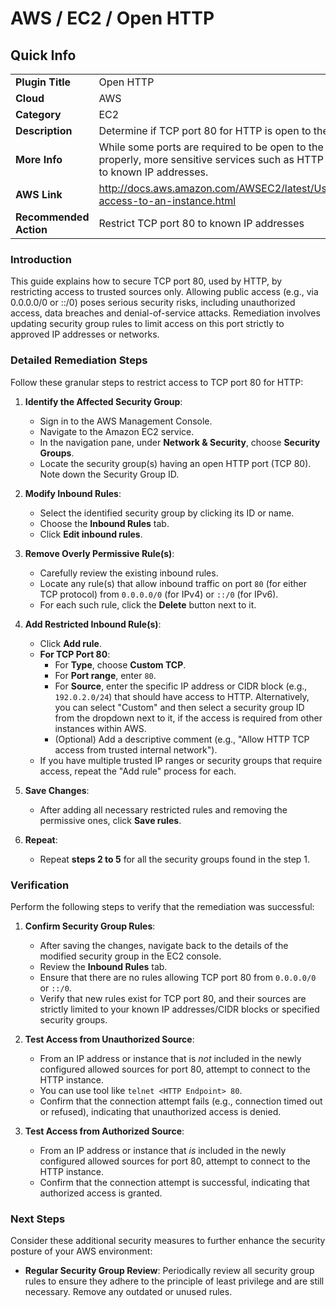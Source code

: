 # AWS / EC2 / Open HTTP

## Quick Info

| | |
|-|-|
| **Plugin Title** | Open HTTP |
| **Cloud** | AWS |
| **Category** | EC2 |
| **Description** | Determine if TCP port 80 for HTTP is open to the public |
| **More Info** | While some ports are required to be open to the public to function properly, more sensitive services such as HTTP should be restricted to known IP addresses. |
| **AWS Link** | http://docs.aws.amazon.com/AWSEC2/latest/UserGuide/authorizing-access-to-an-instance.html |
| **Recommended Action** | Restrict TCP port 80 to known IP addresses |

### Introduction

This guide explains how to secure TCP port 80, used by HTTP, by restricting access to trusted sources only. Allowing public access (e.g., via 0.0.0.0/0 or ::/0) poses serious security risks, including unauthorized access, data breaches and denial-of-service attacks. Remediation involves updating security group rules to limit access on this port strictly to approved IP addresses or networks.

### Detailed Remediation Steps

Follow these granular steps to restrict access to TCP port 80 for HTTP:

1.  **Identify the Affected Security Group**:
    *   Sign in to the AWS Management Console.
    *   Navigate to the Amazon EC2 service.
    *   In the navigation pane, under **Network & Security**, choose **Security Groups**.
    *   Locate the security group(s) having an open HTTP port (TCP 80). Note down the Security Group ID.

2.  **Modify Inbound Rules**:
    *   Select the identified security group by clicking its ID or name.
    *   Choose the **Inbound Rules** tab.
    *   Click **Edit inbound rules**.

3.  **Remove Overly Permissive Rule(s)**:
    *   Carefully review the existing inbound rules.
    *   Locate any rule(s) that allow inbound traffic on port `80` (for either TCP protocol) from `0.0.0.0/0` (for IPv4) or `::/0` (for IPv6).
    *   For each such rule, click the **Delete** button next to it.

4.  **Add Restricted Inbound Rule(s)**:
    *   Click **Add rule**.
    *   **For TCP Port 80**:
        *   For **Type**, choose **Custom TCP**.
        *   For **Port range**, enter `80`.
        *   For **Source**, enter the specific IP address or CIDR block (e.g., `192.0.2.0/24`) that should have access to HTTP. Alternatively, you can select "Custom" and then select a security group ID from the dropdown next to it, if the access is required from other instances within AWS.
        *   (Optional) Add a descriptive comment (e.g., "Allow HTTP TCP access from trusted internal network").
    *   If you have multiple trusted IP ranges or security groups that require access, repeat the "Add rule" process for each.

5.  **Save Changes**:
    *   After adding all necessary restricted rules and removing the permissive ones, click **Save rules**.
    
6.  **Repeat**:
    *   Repeat **steps 2 to 5** for all the security groups found in the step 1.

### Verification

Perform the following steps to verify that the remediation was successful:

1.  **Confirm Security Group Rules**:
    *   After saving the changes, navigate back to the details of the modified security group in the EC2 console.
    *   Review the **Inbound Rules** tab.
    *   Ensure that there are no rules allowing TCP port 80 from `0.0.0.0/0` or `::/0`.
    *   Verify that new rules exist for TCP port 80, and their sources are strictly limited to your known IP addresses/CIDR blocks or specified security groups.

2.  **Test Access from Unauthorized Source**:
    *   From an IP address or instance that is *not* included in the newly configured allowed sources for port 80, attempt to connect to the HTTP instance.
    *   You can use tool like `telnet <HTTP Endpoint> 80`.
    *   Confirm that the connection attempt fails (e.g., connection timed out or refused), indicating that unauthorized access is denied.

3.  **Test Access from Authorized Source**:
    *   From an IP address or instance that *is* included in the newly configured allowed sources for port 80, attempt to connect to the HTTP instance.
    *   Confirm that the connection attempt is successful, indicating that authorized access is granted.

### Next Steps

Consider these additional security measures to further enhance the security posture of your AWS environment:

*   **Regular Security Group Review**: Periodically review all security group rules to ensure they adhere to the principle of least privilege and are still necessary. Remove any outdated or unused rules.
